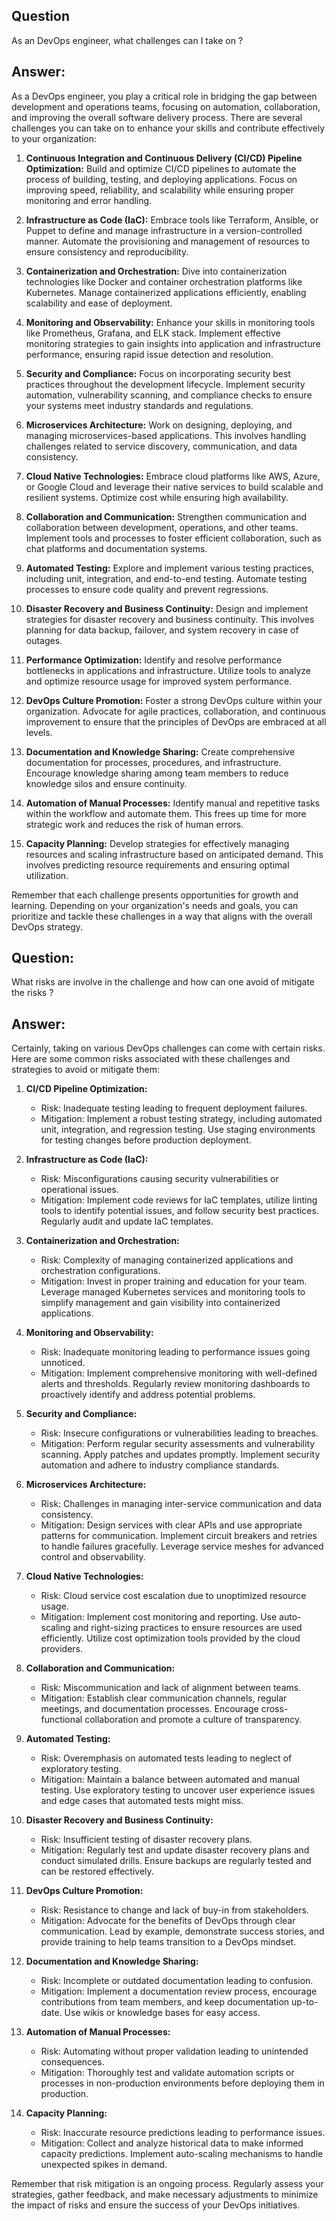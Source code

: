 ## Question

As an DevOps engineer, what challenges can I take on ?

## Answer:

As a DevOps engineer, you play a critical role in bridging the gap between development and operations teams, focusing on automation, collaboration, and improving the overall software delivery process. There are several challenges you can take on to enhance your skills and contribute effectively to your organization:

1. **Continuous Integration and Continuous Delivery (CI/CD) Pipeline Optimization:** Build and optimize CI/CD pipelines to automate the process of building, testing, and deploying applications. Focus on improving speed, reliability, and scalability while ensuring proper monitoring and error handling.

2. **Infrastructure as Code (IaC):** Embrace tools like Terraform, Ansible, or Puppet to define and manage infrastructure in a version-controlled manner. Automate the provisioning and management of resources to ensure consistency and reproducibility.

3. **Containerization and Orchestration:** Dive into containerization technologies like Docker and container orchestration platforms like Kubernetes. Manage containerized applications efficiently, enabling scalability and ease of deployment.

4. **Monitoring and Observability:** Enhance your skills in monitoring tools like Prometheus, Grafana, and ELK stack. Implement effective monitoring strategies to gain insights into application and infrastructure performance, ensuring rapid issue detection and resolution.

5. **Security and Compliance:** Focus on incorporating security best practices throughout the development lifecycle. Implement security automation, vulnerability scanning, and compliance checks to ensure your systems meet industry standards and regulations.

6. **Microservices Architecture:** Work on designing, deploying, and managing microservices-based applications. This involves handling challenges related to service discovery, communication, and data consistency.

7. **Cloud Native Technologies:** Embrace cloud platforms like AWS, Azure, or Google Cloud and leverage their native services to build scalable and resilient systems. Optimize cost while ensuring high availability.

8. **Collaboration and Communication:** Strengthen communication and collaboration between development, operations, and other teams. Implement tools and processes to foster efficient collaboration, such as chat platforms and documentation systems.

9. **Automated Testing:** Explore and implement various testing practices, including unit, integration, and end-to-end testing. Automate testing processes to ensure code quality and prevent regressions.

10. **Disaster Recovery and Business Continuity:** Design and implement strategies for disaster recovery and business continuity. This involves planning for data backup, failover, and system recovery in case of outages.

11. **Performance Optimization:** Identify and resolve performance bottlenecks in applications and infrastructure. Utilize tools to analyze and optimize resource usage for improved system performance.

12. **DevOps Culture Promotion:** Foster a strong DevOps culture within your organization. Advocate for agile practices, collaboration, and continuous improvement to ensure that the principles of DevOps are embraced at all levels.

13. **Documentation and Knowledge Sharing:** Create comprehensive documentation for processes, procedures, and infrastructure. Encourage knowledge sharing among team members to reduce knowledge silos and ensure continuity.

14. **Automation of Manual Processes:** Identify manual and repetitive tasks within the workflow and automate them. This frees up time for more strategic work and reduces the risk of human errors.

15. **Capacity Planning:** Develop strategies for effectively managing resources and scaling infrastructure based on anticipated demand. This involves predicting resource requirements and ensuring optimal utilization.

Remember that each challenge presents opportunities for growth and learning. Depending on your organization's needs and goals, you can prioritize and tackle these challenges in a way that aligns with the overall DevOps strategy.

## Question:
What risks are involve in the challenge and how can one avoid of mitigate the risks ?


## Answer:

Certainly, taking on various DevOps challenges can come with certain risks. Here are some common risks associated with these challenges and strategies to avoid or mitigate them:

1. **CI/CD Pipeline Optimization:**
   - Risk: Inadequate testing leading to frequent deployment failures.
   - Mitigation: Implement a robust testing strategy, including automated unit, integration, and regression testing. Use staging environments for testing changes before production deployment.

2. **Infrastructure as Code (IaC):**
   - Risk: Misconfigurations causing security vulnerabilities or operational issues.
   - Mitigation: Implement code reviews for IaC templates, utilize linting tools to identify potential issues, and follow security best practices. Regularly audit and update IaC templates.

3. **Containerization and Orchestration:**
   - Risk: Complexity of managing containerized applications and orchestration configurations.
   - Mitigation: Invest in proper training and education for your team. Leverage managed Kubernetes services and monitoring tools to simplify management and gain visibility into containerized applications.

4. **Monitoring and Observability:**
   - Risk: Inadequate monitoring leading to performance issues going unnoticed.
   - Mitigation: Implement comprehensive monitoring with well-defined alerts and thresholds. Regularly review monitoring dashboards to proactively identify and address potential problems.

5. **Security and Compliance:**
   - Risk: Insecure configurations or vulnerabilities leading to breaches.
   - Mitigation: Perform regular security assessments and vulnerability scanning. Apply patches and updates promptly. Implement security automation and adhere to industry compliance standards.

6. **Microservices Architecture:**
   - Risk: Challenges in managing inter-service communication and data consistency.
   - Mitigation: Design services with clear APIs and use appropriate patterns for communication. Implement circuit breakers and retries to handle failures gracefully. Leverage service meshes for advanced control and observability.

7. **Cloud Native Technologies:**
   - Risk: Cloud service cost escalation due to unoptimized resource usage.
   - Mitigation: Implement cost monitoring and reporting. Use auto-scaling and right-sizing practices to ensure resources are used efficiently. Utilize cost optimization tools provided by the cloud providers.

8. **Collaboration and Communication:**
   - Risk: Miscommunication and lack of alignment between teams.
   - Mitigation: Establish clear communication channels, regular meetings, and documentation processes. Encourage cross-functional collaboration and promote a culture of transparency.

9. **Automated Testing:**
   - Risk: Overemphasis on automated tests leading to neglect of exploratory testing.
   - Mitigation: Maintain a balance between automated and manual testing. Use exploratory testing to uncover user experience issues and edge cases that automated tests might miss.

10. **Disaster Recovery and Business Continuity:**
    - Risk: Insufficient testing of disaster recovery plans.
    - Mitigation: Regularly test and update disaster recovery plans and conduct simulated drills. Ensure backups are regularly tested and can be restored effectively.

11. **DevOps Culture Promotion:**
    - Risk: Resistance to change and lack of buy-in from stakeholders.
    - Mitigation: Advocate for the benefits of DevOps through clear communication. Lead by example, demonstrate success stories, and provide training to help teams transition to a DevOps mindset.

12. **Documentation and Knowledge Sharing:**
    - Risk: Incomplete or outdated documentation leading to confusion.
    - Mitigation: Implement a documentation review process, encourage contributions from team members, and keep documentation up-to-date. Use wikis or knowledge bases for easy access.

13. **Automation of Manual Processes:**
    - Risk: Automating without proper validation leading to unintended consequences.
    - Mitigation: Thoroughly test and validate automation scripts or processes in non-production environments before deploying them in production.

14. **Capacity Planning:**
    - Risk: Inaccurate resource predictions leading to performance issues.
    - Mitigation: Collect and analyze historical data to make informed capacity predictions. Implement auto-scaling mechanisms to handle unexpected spikes in demand.

Remember that risk mitigation is an ongoing process. Regularly assess your strategies, gather feedback, and make necessary adjustments to minimize the impact of risks and ensure the success of your DevOps initiatives.
